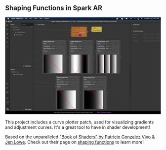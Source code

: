 ## Shaping Functions in Spark AR

![screenshot](screenshot.jpg)

This project includes a curve plotter patch, used for visualizing gradients and adjustment curves. It's a great tool to have in shader development!

Based on the unparalleled ["Book of Shaders" by Patricio Gonzalez Vivo & Jen Lowe](https://thebookofshaders.com/). Check out their page on [shaping functions](https://thebookofshaders.com/05/) to learn more!
